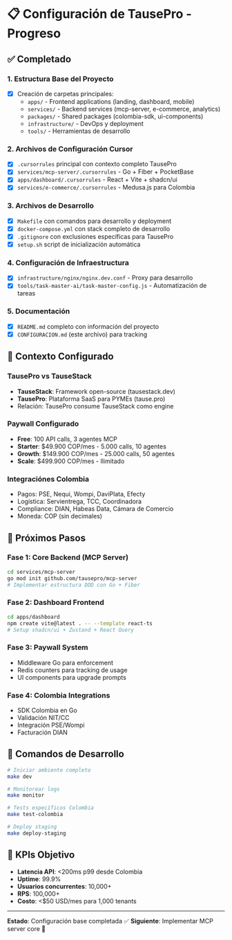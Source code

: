 # 📋 Configuración de TausePro - Progreso

## ✅ Completado

### 1. Estructura Base del Proyecto
- [x] Creación de carpetas principales:
  - `apps/` - Frontend applications (landing, dashboard, mobile)
  - `services/` - Backend services (mcp-server, e-commerce, analytics)
  - `packages/` - Shared packages (colombia-sdk, ui-components)
  - `infrastructure/` - DevOps y deployment
  - `tools/` - Herramientas de desarrollo

### 2. Archivos de Configuración Cursor
- [x] `.cursorrules` principal con contexto completo TausePro
- [x] `services/mcp-server/.cursorrules` - Go + Fiber + PocketBase
- [x] `apps/dashboard/.cursorrules` - React + Vite + shadcn/ui
- [x] `services/e-commerce/.cursorrules` - Medusa.js para Colombia

### 3. Archivos de Desarrollo
- [x] `Makefile` con comandos para desarrollo y deployment
- [x] `docker-compose.yml` con stack completo de desarrollo
- [x] `.gitignore` con exclusiones específicas para TausePro
- [x] `setup.sh` script de inicialización automática

### 4. Configuración de Infraestructura
- [x] `infrastructure/nginx/nginx.dev.conf` - Proxy para desarrollo
- [x] `tools/task-master-ai/task-master-config.js` - Automatización de tareas

### 5. Documentación
- [x] `README.md` completo con información del proyecto
- [x] `CONFIGURACION.md` (este archivo) para tracking

## 🎯 Contexto Configurado

### TausePro vs TauseStack
- **TauseStack**: Framework open-source (tausestack.dev)
- **TausePro**: Plataforma SaaS para PYMEs (tause.pro)
- Relación: TausePro consume TauseStack como engine

### Paywall Configurado
- **Free**: 100 API calls, 3 agentes MCP
- **Starter**: $49.900 COP/mes - 5.000 calls, 10 agentes
- **Growth**: $149.900 COP/mes - 25.000 calls, 50 agentes
- **Scale**: $499.900 COP/mes - Ilimitado

### Integraciónes Colombia
- Pagos: PSE, Nequi, Wompi, DaviPlata, Efecty
- Logística: Servientrega, TCC, Coordinadora
- Compliance: DIAN, Habeas Data, Cámara de Comercio
- Moneda: COP (sin decimales)

## 🚀 Próximos Pasos

### Fase 1: Core Backend (MCP Server)
```bash
cd services/mcp-server
go mod init github.com/tausepro/mcp-server
# Implementar estructura DDD con Go + Fiber
```

### Fase 2: Dashboard Frontend
```bash
cd apps/dashboard
npm create vite@latest . -- --template react-ts
# Setup shadcn/ui + Zustand + React Query
```

### Fase 3: Paywall System
- Middleware Go para enforcement
- Redis counters para tracking de usage
- UI components para upgrade prompts

### Fase 4: Colombia Integrations
- SDK Colombia en Go
- Validación NIT/CC
- Integración PSE/Wompi
- Facturación DIAN

## 📝 Comandos de Desarrollo

```bash
# Iniciar ambiente completo
make dev

# Monitorear logs
make monitor

# Tests específicos Colombia
make test-colombia

# Deploy staging
make deploy-staging
```

## 🎯 KPIs Objetivo

- **Latencia API**: <200ms p99 desde Colombia  
- **Uptime**: 99.9%
- **Usuarios concurrentes**: 10,000+
- **RPS**: 100,000+
- **Costo**: <$50 USD/mes para 1,000 tenants

---

**Estado**: Configuración base completada ✅
**Siguiente**: Implementar MCP server core 🚀 